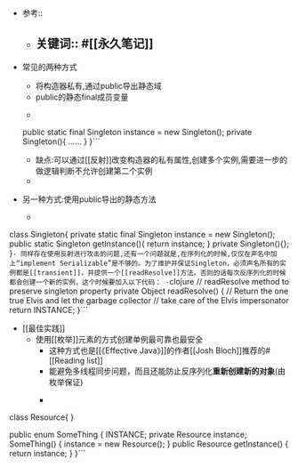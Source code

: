 - 参考::
    - 关键词:: #[[永久笔记]]
        - 
- 常见的两种方式
    - 将构造器私有,通过public导出静态域
    - public的静态final成员变量
    - ```public class Singleton{
    public static final Singleton instance = new Singleton();
    private Singleton(){
    ......
    }
}```
    - 缺点:可以通过[[反射]]改变构造器的私有属性,创建多个实例,需要进一步的做逻辑判断不允许创建第二个实例
    - 

- 另一种方式:使用public导出的静态方法
    - ```clojure
class Singleton{
    private static final Singleton instance = new Singleton();
    public static Singleton getInstance(){
        return instance;
    }
    private Singleton(){};
}```
    - 同样存在使用反射进行攻击的问题,还有一个问题就是,在序列化的时候,仅仅在声名中加上“implement Serializable”是不够的。为了维护并保证Singleton，必须声名所有的实例都是[[transient]]，并提供一个[[readResolve]]方法。否则的话每次反序列化的时候都会创建一个新的实例，这个时候要加入以下代码：
        - ```clojure
// readResolve method to preserve singleton property
private Object readResolve() {
    // Return the one true Elvis and let the garbage collector
    // take care of the Elvis impersonator
    return INSTANCE;
}```
- [[最佳实践]]
    - 使用[[枚举]]元素的方式创建单例最可靠也最安全
        - 这种方式也是[[《Effective Java》]]的作者[[Josh Bloch]]推荐的#[[Reading list]]
        - 能避免多线程同步问题，而且还能防止反序列化**重新创建新的对象**(由枚举保证)
        - ```clojure
class Resource{
}

public enum SomeThing {
    INSTANCE;
    private Resource instance;
    SomeThing() {
        instance = new Resource();
    }
    public Resource getInstance() {
        return instance;
    }
}```
